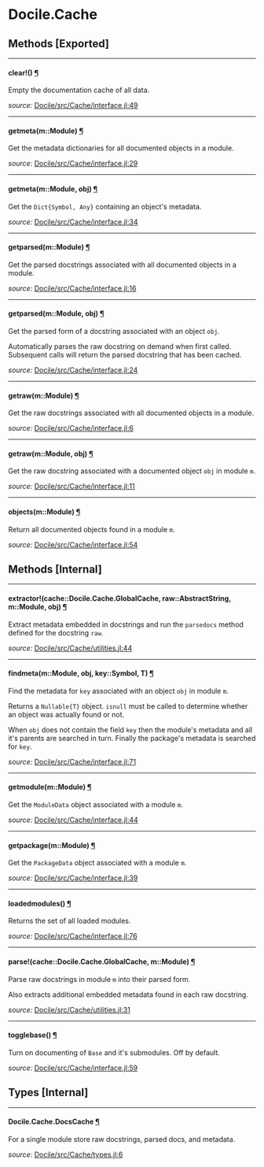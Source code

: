# Docile.Cache


## Methods [Exported]

---

<a id="method__clear.1" class="lexicon_definition"></a>
#### clear!() [¶](#method__clear.1)
Empty the documentation cache of all data.


*source:*
[Docile/src/Cache/interface.jl:49](https://github.com/MichaelHatherly/Docile.jl/tree/fa34584d41d129e20520714426cffb98352b3a57/src/Cache/interface.jl#L49)

---

<a id="method__getmeta.1" class="lexicon_definition"></a>
#### getmeta(m::Module) [¶](#method__getmeta.1)
Get the metadata dictionaries for all documented objects in a module.


*source:*
[Docile/src/Cache/interface.jl:29](https://github.com/MichaelHatherly/Docile.jl/tree/fa34584d41d129e20520714426cffb98352b3a57/src/Cache/interface.jl#L29)

---

<a id="method__getmeta.2" class="lexicon_definition"></a>
#### getmeta(m::Module,  obj) [¶](#method__getmeta.2)
Get the ``Dict{Symbol, Any}`` containing an object's metadata.


*source:*
[Docile/src/Cache/interface.jl:34](https://github.com/MichaelHatherly/Docile.jl/tree/fa34584d41d129e20520714426cffb98352b3a57/src/Cache/interface.jl#L34)

---

<a id="method__getparsed.1" class="lexicon_definition"></a>
#### getparsed(m::Module) [¶](#method__getparsed.1)
Get the parsed docstrings associated with all documented objects in a module.


*source:*
[Docile/src/Cache/interface.jl:16](https://github.com/MichaelHatherly/Docile.jl/tree/fa34584d41d129e20520714426cffb98352b3a57/src/Cache/interface.jl#L16)

---

<a id="method__getparsed.2" class="lexicon_definition"></a>
#### getparsed(m::Module,  obj) [¶](#method__getparsed.2)
Get the parsed form of a docstring associated with an object ``obj``.

Automatically parses the raw docstring on demand when first called.
Subsequent calls will return the parsed docstring that has been cached.


*source:*
[Docile/src/Cache/interface.jl:24](https://github.com/MichaelHatherly/Docile.jl/tree/fa34584d41d129e20520714426cffb98352b3a57/src/Cache/interface.jl#L24)

---

<a id="method__getraw.1" class="lexicon_definition"></a>
#### getraw(m::Module) [¶](#method__getraw.1)
Get the raw docstrings associated with all documented objects in a module.


*source:*
[Docile/src/Cache/interface.jl:6](https://github.com/MichaelHatherly/Docile.jl/tree/fa34584d41d129e20520714426cffb98352b3a57/src/Cache/interface.jl#L6)

---

<a id="method__getraw.2" class="lexicon_definition"></a>
#### getraw(m::Module,  obj) [¶](#method__getraw.2)
Get the raw docstring associated with a documented object ``obj`` in module ``m``.


*source:*
[Docile/src/Cache/interface.jl:11](https://github.com/MichaelHatherly/Docile.jl/tree/fa34584d41d129e20520714426cffb98352b3a57/src/Cache/interface.jl#L11)

---

<a id="method__objects.1" class="lexicon_definition"></a>
#### objects(m::Module) [¶](#method__objects.1)
Return all documented objects found in a module ``m``.


*source:*
[Docile/src/Cache/interface.jl:54](https://github.com/MichaelHatherly/Docile.jl/tree/fa34584d41d129e20520714426cffb98352b3a57/src/Cache/interface.jl#L54)


## Methods [Internal]

---

<a id="method__extractor.1" class="lexicon_definition"></a>
#### extractor!(cache::Docile.Cache.GlobalCache,  raw::AbstractString,  m::Module,  obj) [¶](#method__extractor.1)
Extract metadata embedded in docstrings and run the `parsedocs` method defined
for the docstring `raw`.


*source:*
[Docile/src/Cache/utilities.jl:44](https://github.com/MichaelHatherly/Docile.jl/tree/fa34584d41d129e20520714426cffb98352b3a57/src/Cache/utilities.jl#L44)

---

<a id="method__findmeta.1" class="lexicon_definition"></a>
#### findmeta(m::Module,  obj,  key::Symbol,  T) [¶](#method__findmeta.1)
Find the metadata for ``key`` associated with an object ``obj`` in module ``m``.

Returns a ``Nullable{T}`` object. ``isnull`` must be called to determine whether
an object was actually found or not.

When ``obj`` does not contain the field ``key`` then the module's metadata
and all it's parents are searched in turn. Finally the package's metadata is
searched for ``key``.


*source:*
[Docile/src/Cache/interface.jl:71](https://github.com/MichaelHatherly/Docile.jl/tree/fa34584d41d129e20520714426cffb98352b3a57/src/Cache/interface.jl#L71)

---

<a id="method__getmodule.1" class="lexicon_definition"></a>
#### getmodule(m::Module) [¶](#method__getmodule.1)
Get the ``ModuleData`` object associated with a module ``m``.


*source:*
[Docile/src/Cache/interface.jl:44](https://github.com/MichaelHatherly/Docile.jl/tree/fa34584d41d129e20520714426cffb98352b3a57/src/Cache/interface.jl#L44)

---

<a id="method__getpackage.1" class="lexicon_definition"></a>
#### getpackage(m::Module) [¶](#method__getpackage.1)
Get the ``PackageData`` object associated with a module ``m``.


*source:*
[Docile/src/Cache/interface.jl:39](https://github.com/MichaelHatherly/Docile.jl/tree/fa34584d41d129e20520714426cffb98352b3a57/src/Cache/interface.jl#L39)

---

<a id="method__loadedmodules.1" class="lexicon_definition"></a>
#### loadedmodules() [¶](#method__loadedmodules.1)
Returns the set of all loaded modules.


*source:*
[Docile/src/Cache/interface.jl:76](https://github.com/MichaelHatherly/Docile.jl/tree/fa34584d41d129e20520714426cffb98352b3a57/src/Cache/interface.jl#L76)

---

<a id="method__parse.1" class="lexicon_definition"></a>
#### parse!(cache::Docile.Cache.GlobalCache,  m::Module) [¶](#method__parse.1)
Parse raw docstrings in module `m` into their parsed form.

Also extracts additional embedded metadata found in each raw docstring.


*source:*
[Docile/src/Cache/utilities.jl:31](https://github.com/MichaelHatherly/Docile.jl/tree/fa34584d41d129e20520714426cffb98352b3a57/src/Cache/utilities.jl#L31)

---

<a id="method__togglebase.1" class="lexicon_definition"></a>
#### togglebase() [¶](#method__togglebase.1)
Turn on documenting of ``Base`` and it's submodules. Off by default.


*source:*
[Docile/src/Cache/interface.jl:59](https://github.com/MichaelHatherly/Docile.jl/tree/fa34584d41d129e20520714426cffb98352b3a57/src/Cache/interface.jl#L59)

## Types [Internal]

---

<a id="type__docscache.1" class="lexicon_definition"></a>
#### Docile.Cache.DocsCache [¶](#type__docscache.1)
For a single module store raw docstrings, parsed docs, and metadata.


*source:*
[Docile/src/Cache/types.jl:6](https://github.com/MichaelHatherly/Docile.jl/tree/fa34584d41d129e20520714426cffb98352b3a57/src/Cache/types.jl#L6)

